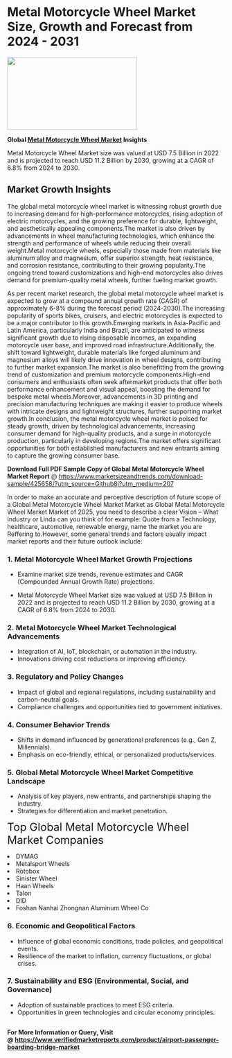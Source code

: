 <H1>Metal Motorcycle Wheel Market Size, Growth and Forecast from 2024 - 2031</H1><img class="aligncenter size-medium wp-image-584254" src="https://thirdeyenews.in/wp-content/uploads/2024/09/Global-Market-Research-300x168.jpeg" alt="" width="300" height="168" /><p><strong>Global&nbsp;<a href="https://www.marketsizeandtrends.com/download-sample/425658/?utm_source=Github8j?utm_medium=207">Metal Motorcycle Wheel Market</a> Insights</strong></p><p>Metal Motorcycle Wheel Market size was valued at USD 7.5 Billion in 2022 and is projected to reach USD 11.2 Billion by 2030, growing at a CAGR of 6.8% from 2024 to 2030.</p><p><h2>Market Growth Insights</h2> <p>The global metal motorcycle wheel market is witnessing robust growth due to increasing demand for high-performance motorcycles, rising adoption of electric motorcycles, and the growing preference for durable, lightweight, and aesthetically appealing components.The market is also driven by advancements in wheel manufacturing technologies, which enhance the strength and performance of wheels while reducing their overall weight.Metal motorcycle wheels, especially those made from materials like aluminum alloy and magnesium, offer superior strength, heat resistance, and corrosion resistance, contributing to their growing popularity.The ongoing trend toward customizations and high-end motorcycles also drives demand for premium-quality metal wheels, further fueling market growth.</p> <p>As per recent market research, the global metal motorcycle wheel market is expected to grow at a compound annual growth rate (CAGR) of approximately 6-8% during the forecast period (2024-2030).The increasing popularity of sports bikes, cruisers, and electric motorcycles is expected to be a major contributor to this growth.Emerging markets in Asia-Pacific and Latin America, particularly India and Brazil, are anticipated to witness significant growth due to rising disposable incomes, an expanding motorcycle user base, and improved road infrastructure.Additionally, the shift toward lightweight, durable materials like forged aluminum and magnesium alloys will likely drive innovation in wheel designs, contributing to further market expansion.The market is also benefitting from the growing trend of customization and premium motorcycle components.High-end consumers and enthusiasts often seek aftermarket products that offer both performance enhancement and visual appeal, boosting the demand for bespoke metal wheels.Moreover, advancements in 3D printing and precision manufacturing techniques are making it easier to produce wheels with intricate designs and lightweight structures, further supporting market growth.In conclusion, the metal motorcycle wheel market is poised for steady growth, driven by technological advancements, increasing consumer demand for high-quality products, and a surge in motorcycle production, particularly in developing regions.The market offers significant opportunities for both established manufacturers and new entrants aiming to capture the growing consumer base.</p> <p><span class=""><strong>Download Full PDF Sample Copy of Global Metal Motorcycle Wheel Market Report</strong> @ <a href="https://www.marketsizeandtrends.com/download-sample/425658/?utm_source=Github8j?utm_medium=207" target="_blank">https://www.marketsizeandtrends.com/download-sample/425658/?utm_source=Github8j?utm_medium=207</a></span></p><p>In order to make an accurate and perceptive description of future scope of a Global&nbsp;Metal Motorcycle Wheel Market Market as Global&nbsp;Metal Motorcycle Wheel Market Market of 2025, you need to describe a clear Vision &ndash; What Industry or Linda can you think of for example: Quote from a Technology, healthcare, automotive, renewable energy, name the market you are Reffering to.However, some general trends and factors usually impact market reports and their future outlook include:</p><h3>1.&nbsp;<strong>Metal Motorcycle Wheel Market Growth Projections</strong></h3><ul><li>Examine market size trends, revenue estimates and CAGR (Compounded Annual Growth Rate) projections.</li><li><p>Metal Motorcycle Wheel Market size was valued at USD 7.5 Billion in 2022 and is projected to reach USD 11.2 Billion by 2030, growing at a CAGR of 6.8% from 2024 to 2030.</p></li></ul><h3>2.&nbsp;<strong>Metal Motorcycle Wheel Market Technological Advancements</strong></h3><ul><li>Integration of AI, IoT, blockchain, or automation in the industry.</li><li>Innovations driving cost reductions or improving efficiency.</li></ul><h3>3.&nbsp;<strong>Regulatory and Policy Changes</strong></h3><ul><li>Impact of global and regional regulations, including sustainability and carbon-neutral goals.</li><li>Compliance challenges and opportunities tied to government initiatives.</li></ul><h3>4.&nbsp;<strong>Consumer Behavior Trends</strong></h3><ul><li>Shifts in demand influenced by generational preferences (e.g., Gen Z, Millennials).</li><li>Emphasis on eco-friendly, ethical, or personalized products/services.</li></ul><h3>5.&nbsp;<strong>Global Metal Motorcycle Wheel Market Competitive Landscape</strong></h3><ul><li>Analysis of key players, new entrants, and partnerships shaping the industry.</li><li>Strategies for differentiation and market penetration.</li></ul><p data-pm-slice="1 1 []"><span style="color: inherit; font-family: inherit; font-size: 25px;">Top Global Metal Motorcycle Wheel Market Companies</span></p><div class="" data-test-id=""><p><li>DYMAG</li><li> Metalsport Wheels</li><li> Rotobox</li><li> Sinister Wheel</li><li> Haan Wheels</li><li> Talon</li><li> DID</li><li> Foshan Nanhai Zhongnan Aluminum Wheel Co</li></p></div><h3>6.&nbsp;<strong>Economic and Geopolitical Factors</strong></h3><ul><li>Influence of global economic conditions, trade policies, and geopolitical events.</li><li>Resilience of the market to inflation, currency fluctuations, or global crises.</li></ul><h3>7.&nbsp;<strong>Sustainability and ESG (Environmental, Social, and Governance)</strong></h3><ul><li>Adoption of sustainable practices to meet ESG criteria.</li><li>Opportunities in green technologies and circular economy principles.</li></ul><h2><strong style="font-size: 14px;">For More Information or Query, Visit @&nbsp;</strong><a style="background-color: #ffffff; font-size: 14px;" href="https://www.marketsizeandtrends.com/report/metal-motorcycle-wheel-market/" target="_blank">https://www.verifiedmarketreports.com/product/airport-passenger-boarding-bridge-market</a></h2>